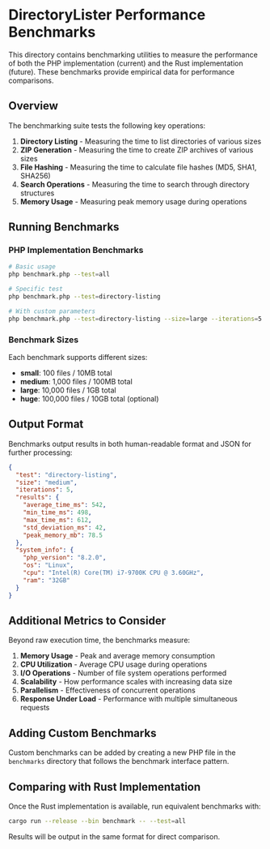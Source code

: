 # DirectoryLister Performance Benchmarks

This directory contains benchmarking utilities to measure the performance of both the PHP implementation (current) and the Rust implementation (future). These benchmarks provide empirical data for performance comparisons.

## Overview

The benchmarking suite tests the following key operations:

1. **Directory Listing** - Measuring the time to list directories of various sizes
2. **ZIP Generation** - Measuring the time to create ZIP archives of various sizes
3. **File Hashing** - Measuring the time to calculate file hashes (MD5, SHA1, SHA256)
4. **Search Operations** - Measuring the time to search through directory structures
5. **Memory Usage** - Measuring peak memory usage during operations

## Running Benchmarks

### PHP Implementation Benchmarks

```bash
# Basic usage
php benchmark.php --test=all

# Specific test
php benchmark.php --test=directory-listing

# With custom parameters
php benchmark.php --test=directory-listing --size=large --iterations=5
```

### Benchmark Sizes

Each benchmark supports different sizes:

- **small**: 100 files / 10MB total
- **medium**: 1,000 files / 100MB total
- **large**: 10,000 files / 1GB total
- **huge**: 100,000 files / 10GB total (optional)

## Output Format

Benchmarks output results in both human-readable format and JSON for further processing:

```json
{
  "test": "directory-listing",
  "size": "medium",
  "iterations": 5,
  "results": {
    "average_time_ms": 542,
    "min_time_ms": 498,
    "max_time_ms": 612,
    "std_deviation_ms": 42,
    "peak_memory_mb": 78.5
  },
  "system_info": {
    "php_version": "8.2.0",
    "os": "Linux",
    "cpu": "Intel(R) Core(TM) i7-9700K CPU @ 3.60GHz",
    "ram": "32GB"
  }
}
```

## Additional Metrics to Consider

Beyond raw execution time, the benchmarks measure:

1. **Memory Usage** - Peak and average memory consumption
2. **CPU Utilization** - Average CPU usage during operations
3. **I/O Operations** - Number of file system operations performed
4. **Scalability** - How performance scales with increasing data size
5. **Parallelism** - Effectiveness of concurrent operations
6. **Response Under Load** - Performance with multiple simultaneous requests

## Adding Custom Benchmarks

Custom benchmarks can be added by creating a new PHP file in the `benchmarks` directory that follows the benchmark interface pattern.

## Comparing with Rust Implementation

Once the Rust implementation is available, run equivalent benchmarks with:

```bash
cargo run --release --bin benchmark -- --test=all
```

Results will be output in the same format for direct comparison.